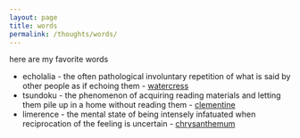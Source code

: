 ```yaml
---
layout: page
title: words
permalink: /thoughts/words/
---
```


here are my favorite words

- echolalia - the often pathological involuntary repetition of what is said by other people as if echoing them - [watercress](/friends/watercress)
- tsundoku - the phenomenon of acquiring reading materials and letting them pile up in a home without reading them - [clementine](/friends/clementine)
- limerence - the mental state of being intensely infatuated when reciprocation of the feeling is uncertain - [chrysanthemum](/friends/chrysanthemum)



